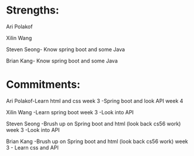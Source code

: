 # Strengths:

Ari Polakof

Xilin Wang

Steven Seong- Know spring boot and some Java

Brian Kang- Know spring boot and some Java

# Commitments: 


Ari Polakof-Learn html and css week 3
           -Spring boot and look API week 4
         
Xilin Wang -Learn spring boot week 3
           -Look into API 
            
Steven Seong -Brush up on Spring boot and html (look back cs56 work) week 3
             -Look into API 
             
Brian Kang  -Brush up on Spring boot and html (look back cs56 work)  week 3
            - Learn css and API
